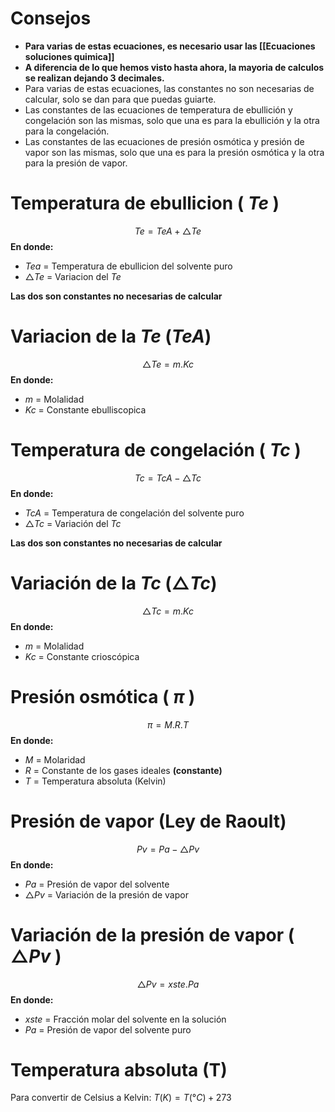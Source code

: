# Consejos
- **Para varias de estas ecuaciones, es necesario usar las [[Ecuaciones soluciones quimica]]**
- **A diferencia de lo que hemos visto hasta ahora, la mayoria de calculos se realizan dejando 3 decimales.**
- Para varias de estas ecuaciones, las constantes no son necesarias de calcular, solo se dan para que puedas guiarte.
- Las constantes de las ecuaciones de temperatura de ebullición y congelación son las mismas, solo que una es para la ebullición y la otra para la congelación.
- Las constantes de las ecuaciones de presión osmótica y presión de vapor son las mismas, solo que una es para la presión osmótica y la otra para la presión de vapor.


# Temperatura de ebullicion ( $Te$ )
$$ Te  = TeA +  \triangle Te$$
**En donde:**
   - $Tea$ = Temperatura de ebullicion del solvente puro 
   - $\triangle Te$ = Variacion del $Te$

   **Las dos son constantes no necesarias de calcular**
# Variacion de la $Te$ ($TeA$)
$$\triangle Te = m.Kc $$
**En donde:**
   - $m$ = Molalidad 
   - $Kc$ = Constante ebulliscopica 
# Temperatura de congelación ( $Tc$ )
$$ Tc = TcA - \triangle Tc$$
**En donde:**
   - $TcA$ = Temperatura de congelación del solvente puro
   - $\triangle Tc$ = Variación del $Tc$

   **Las dos son constantes no necesarias de calcular**
# Variación de la $Tc$ ($\triangle Tc$)
$$\triangle Tc = m.Kc $$
**En donde:**
   - $m$ = Molalidad
   - $Kc$ = Constante crioscópica

# Presión osmótica ( $\pi$ )
$$ \pi = M.R.T $$
**En donde:**
   - $M$ = Molaridad
   - $R$ = Constante de los gases ideales **(constante)**
   - $T$ = Temperatura absoluta (Kelvin)

# Presión de vapor (Ley de Raoult)
$$ Pv = Pa - \triangle Pv$$
**En donde:**
   - $Pa$ = Presión de vapor del solvente
   - $\triangle Pv$ = Variación de la presión de vapor
# Variación de la presión de vapor ( $\triangle Pv$ )
$$ \triangle Pv = xste .Pa $$
**En donde:**
   - $xste$ = Fracción molar del solvente en la solución
   - $Pa$ = Presión de vapor del solvente puro

# Temperatura absoluta (T)
Para convertir de Celsius a Kelvin: $T(K) = T(°C) + 273$
